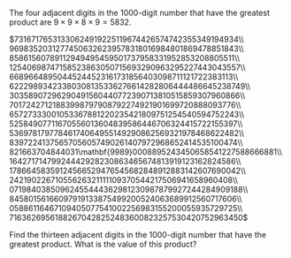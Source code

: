 The four adjacent digits in the 1000-digit number that have the greatest product are $9 \times 9 \times 8 \times 9 = 5832$.

$73167176531330624919225119674426574742355349194934\\
96983520312774506326239578318016984801869478851843\\
85861560789112949495459501737958331952853208805511\\
12540698747158523863050715693290963295227443043557\\
66896648950445244523161731856403098711121722383113\\
62229893423380308135336276614282806444486645238749\\
30358907296290491560440772390713810515859307960866\\
70172427121883998797908792274921901699720888093776\\
65727333001053367881220235421809751254540594752243\\
52584907711670556013604839586446706324415722155397\\
53697817977846174064955149290862569321978468622482\\
83972241375657056057490261407972968652414535100474\\
821663704844031\mathbf{9989}0008895243450658541227588666881\\
16427171479924442928230863465674813919123162824586\\
17866458359124566529476545682848912883142607690042\\
24219022671055626321111109370544217506941658960408\\
07198403850962455444362981230987879927244284909188\\
84580156166097919133875499200524063689912560717606\\
05886116467109405077541002256983155200055935729725\\
71636269561882670428252483600823257530420752963450$

Find the thirteen adjacent digits in the
1000-digit number that have the greatest product. What is the value of this product?